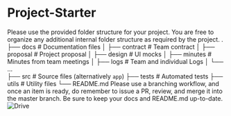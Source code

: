 # Project-Starter
Please use the provided folder structure for your project. You are free to organize any additional internal folder structure as required by the project.
.
├── docs                    # Documentation files
│   ├── contract            # Team contract
│   ├── proposal            # Project proposal 
│   ├── design              # UI mocks
│   ├── minutes             # Minutes from team meetings
│   ├── logs                # Team and individual Logs
│   └── ...          
├── src                     # Source files (alternatively `app`)
├── tests                   # Automated tests 
├── utils                   # Utility files
└── README.md
Please use a branching workflow, and once an item is ready, do remember to issue a PR, review, and merge it into the master branch. Be sure to keep your docs and README.md up-to-date.
![Drive](https://drive.google.com/drive/folders/1Ic_HO0ReyS5_xveO-FNnUX63wc-phoV9?usp=sharing)
